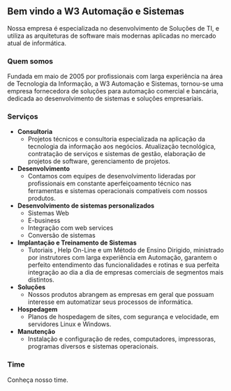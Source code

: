 ## Bem vindo a W3 Automação e Sistemas

Nossa empresa é especializada no desenvolvimento de Soluções de TI, e utiliza as arquiteturas de software mais modernas aplicadas no mercado atual de informática.


### Quem somos

Fundada em maio de 2005 por profissionais com larga experiência na área de Tecnologia da Informação, a W3 Automação e Sistemas, tornou-se uma empresa fornecedora de soluções para automação comercial e bancária, dedicada ao desenvolvimento de sistemas e soluções empresariais.


### Serviços
- **Consultoria**
  - Projetos técnicos e consultoria especializada na aplicação da tecnologia da informação aos negócios. Atualização tecnológica, contratação de serviços e sistemas de gestão, elaboração de projetos de software, gerenciamento de projetos.
- **Desenvolvimento**
  - Contamos com equipes de desenvolvimento lideradas por profissionais em constante aperfeiçoamento técnico nas ferramentas e sistemas operacionais compatíveis com nossos produtos.
- **Desenvolvimento de sistemas personalizados**
  - Sistemas Web 
  - E-business 
  - Integração com web services 
  - Conversão de sistemas
- **Implantação e Treinamento de Sistemas**
  - Tutoriais , Help On-Line e um Método de Ensino Dirigido, ministrado por instrutores com larga experiência em Automação, garantem o perfeito entendimento das funcionalidades e rotinas e sua perfeita integração ao dia a dia de empresas comerciais de segmentos mais distintos.
- **Soluções**
  - Nossos produtos abrangem as empresas em geral que possuam interesse em automatizar seus processos de informática.
- **Hospedagem**
  - Planos de hospedagem de sites, com segurança e velocidade, em servidores Linux e Windows.
- **Manutenção**
  - Instalação e configuração de redes, computadores, impressoras, programas diversos e sistemas operacionais.

### Time

Conheça nosso time.